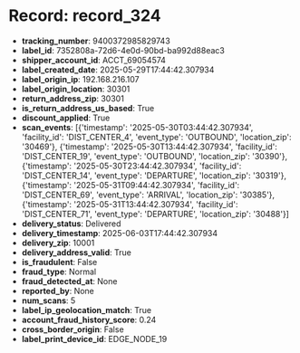 # Record: record_324

- **tracking_number**: 9400372985829743
- **label_id**: 7352808a-72d6-4e0d-90bd-ba992d88eac3
- **shipper_account_id**: ACCT_69054574
- **label_created_date**: 2025-05-29T17:44:42.307934
- **label_origin_ip**: 192.168.216.107
- **label_origin_location**: 30301
- **return_address_zip**: 30301
- **is_return_address_us_based**: True
- **discount_applied**: True
- **scan_events**: [{'timestamp': '2025-05-30T03:44:42.307934', 'facility_id': 'DIST_CENTER_4', 'event_type': 'OUTBOUND', 'location_zip': '30469'}, {'timestamp': '2025-05-30T13:44:42.307934', 'facility_id': 'DIST_CENTER_19', 'event_type': 'OUTBOUND', 'location_zip': '30390'}, {'timestamp': '2025-05-30T23:44:42.307934', 'facility_id': 'DIST_CENTER_14', 'event_type': 'DEPARTURE', 'location_zip': '30319'}, {'timestamp': '2025-05-31T09:44:42.307934', 'facility_id': 'DIST_CENTER_69', 'event_type': 'ARRIVAL', 'location_zip': '30385'}, {'timestamp': '2025-05-31T13:44:42.307934', 'facility_id': 'DIST_CENTER_71', 'event_type': 'DEPARTURE', 'location_zip': '30488'}]
- **delivery_status**: Delivered
- **delivery_timestamp**: 2025-06-03T17:44:42.307934
- **delivery_zip**: 10001
- **delivery_address_valid**: True
- **is_fraudulent**: False
- **fraud_type**: Normal
- **fraud_detected_at**: None
- **reported_by**: None
- **num_scans**: 5
- **label_ip_geolocation_match**: True
- **account_fraud_history_score**: 0.24
- **cross_border_origin**: False
- **label_print_device_id**: EDGE_NODE_19